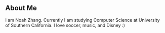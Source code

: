## About Me

I am Noah Zhang. Currently I am studying Computer Science at University of Southern California. I love soccer, music, and Disney :)
